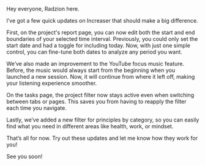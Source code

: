 Hey everyone, Radzion here.

I’ve got a few quick updates on Increaser that should make a big difference.

First, on the project's report page, you can now edit both the start and end boundaries of your selected time interval. Previously, you could only set the start date and had a toggle for including today. Now, with just one simple control, you can fine-tune both dates to analyze any period you want.

We’ve also made an improvement to the YouTube focus music feature. Before, the music would always start from the beginning when you launched a new session. Now, it will continue from where it left off, making your listening experience smoother.

On the tasks page, the project filter now stays active even when switching between tabs or pages. This saves you from having to reapply the filter each time you navigate.

Lastly, we’ve added a new filter for principles by category, so you can easily find what you need in different areas like health, work, or mindset.

That’s all for now. Try out these updates and let me know how they work for you!

See you soon!
